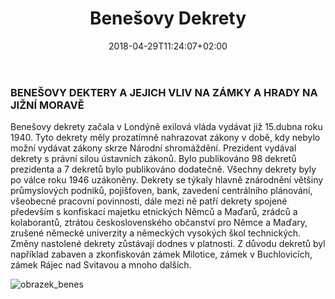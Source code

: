 ﻿---
title: "Benešovy Dekrety"
date: 2018-04-29T11:24:07+02:00
draft: false
---



### BENEŠOVY DEKTERY A JEJICH VLIV NA ZÁMKY A HRADY NA JIŽNÍ MORAVĚ  
 
Benešovy dekrety začala v Londýně exilová vláda vydávat již 15.dubna roku 1940. Tyto dekrety měly prozatímně nahrazovat zákony v době, kdy nebylo možní vydávat zákony skrze Národní shromáždění. Prezident vydával dekrety s právní silou ústavních zákonů. Bylo publikováno 98 dekretů prezidenta a 7 dekretů bylo publikováno dodatečně. Všechny dekrety byly po válce roku 1946 uzákoněny. Dekrety se týkaly hlavně znárodnění většiny průmyslových podniků, pojišťoven, bank, zavedení centrálního plánování, všeobecné pracovní povinnosti, dále mezi ně patří dekrety spojené především s konfiskací majetku etnických Němců a Maďarů, zrádců a kolaborantů, ztrátou československého občanství pro Němce a Maďary, zrušené německé univerzity a německých vysokých škol technických. Změny nastolené dekrety zůstávají dodnes v platnosti. Z důvodu dekretů byl například zabaven a zkonfiskován zámek Milotice, zámek v Buchlovicích, zámek Rájec nad Svitavou a mnoho dalších.  

![obrazek_benes](https://1gr.cz/fotky/lidovky/09/084/lnc460/MTR20db69_benes.JPG) 
